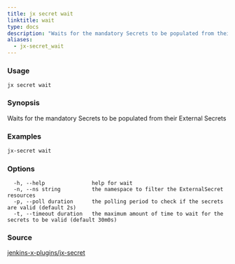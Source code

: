 ```yaml
---
title: jx secret wait
linktitle: wait
type: docs
description: "Waits for the mandatory Secrets to be populated from their External Secrets"
aliases:
  - jx-secret_wait
---
```


### Usage

```
jx secret wait
```

### Synopsis

Waits for the mandatory Secrets to be populated from their External Secrets

### Examples

  ```bash
  jx-secret wait

  ```

### Options

```
  -h, --help               help for wait
  -n, --ns string          the namespace to filter the ExternalSecret resources
  -p, --poll duration      the polling period to check if the secrets are valid (default 2s)
  -t, --timeout duration   the maximum amount of time to wait for the secrets to be valid (default 30m0s)
```

### Source

[jenkins-x-plugins/jx-secret](https://github.com/jenkins-x-plugins/jx-secret)
